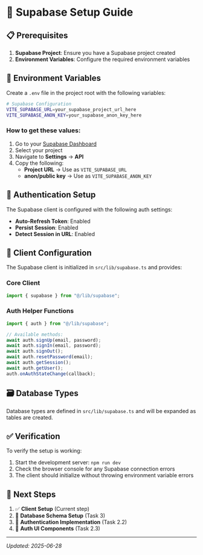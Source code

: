 # 🚀 Supabase Setup Guide

## 📋 Prerequisites

1. **Supabase Project**: Ensure you have a Supabase project created
2. **Environment Variables**: Configure the required environment variables

## 🔧 Environment Variables

Create a `.env` file in the project root with the following variables:

```bash
# Supabase Configuration
VITE_SUPABASE_URL=your_supabase_project_url_here
VITE_SUPABASE_ANON_KEY=your_supabase_anon_key_here
```

### How to get these values:

1. Go to your [Supabase Dashboard](https://app.supabase.com)
2. Select your project
3. Navigate to **Settings** → **API**
4. Copy the following:
   - **Project URL** → Use as `VITE_SUPABASE_URL`
   - **anon/public key** → Use as `VITE_SUPABASE_ANON_KEY`

## 🔐 Authentication Setup

The Supabase client is configured with the following auth settings:

- **Auto-Refresh Token**: Enabled
- **Persist Session**: Enabled
- **Detect Session in URL**: Enabled

## 📁 Client Configuration

The Supabase client is initialized in `src/lib/supabase.ts` and provides:

### Core Client

```typescript
import { supabase } from "@/lib/supabase";
```

### Auth Helper Functions

```typescript
import { auth } from "@/lib/supabase";

// Available methods:
await auth.signUp(email, password);
await auth.signIn(email, password);
await auth.signOut();
await auth.resetPassword(email);
await auth.getSession();
await auth.getUser();
auth.onAuthStateChange(callback);
```

## 🗃️ Database Types

Database types are defined in `src/lib/supabase.ts` and will be expanded as tables are created.

## ✅ Verification

To verify the setup is working:

1. Start the development server: `npm run dev`
2. Check the browser console for any Supabase connection errors
3. The client should initialize without throwing environment variable errors

## 🔗 Next Steps

1. ✅ **Client Setup** (Current step)
2. 🔄 **Database Schema Setup** (Task 3)
3. 🔄 **Authentication Implementation** (Task 2.2)
4. 🔄 **Auth UI Components** (Task 2.3)

---

_Updated: 2025-06-28_
